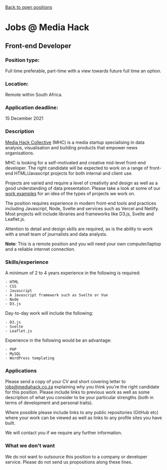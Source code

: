 [Back to open positions](/)

# Jobs @ Media Hack

## Front-end Developer

### Position type:

Full time preferable, part-time with a view towards future full time an option.

### Location:

Remote within South Africa.

### Application deadline:

15 December 2021

### Description

[Media Hack Collective](https://mediahack.co.za) (MHC) is a media startup specialising in data analysis, visualisation and building products that empower news organisations.

MHC is looking for a self-motivated and creative mid-level front-end developer. The right candidate will be expected to work on a range of front-end HTML/Javascript projects for both internal and client use.

Projects are varied and require a level of creativity and design as well as a good understanding of data presentation. Please take a look at some of our [work examples](https://mediahack.co.za/category/work/) for an idea of the types of projects we work on.

The position requires experience in modern front-end tools and practices including Javascript, Node, Svelte and services such as Vercel and Netlify. Most projects will include libraries and frameworks like D3.js, Svelte and Leaflet.js.

Attention to detail and design skills are required, as is the ability to work with a small team of journalists and data analysts.

**Note**: This is a remote position and you will need your own computer/laptop and a reliable internet connection.

### Skills/experience

A minimum of 2 to 4 years experience in the following is required:

    - HTML
    - CSS
    - Javascript
    - A Javascript framework such as Svelte or Vue
    - Node
    - D3.js

Day-to-day work will include the following:

    - D3.js
    - Svelte
    - Leaflet.js

Experience in the following would be an advantage:

    - PHP
    - MySQL
    - WordPress templating

### Applications

Please send a copy of your CV and short covering letter to jobs@mediahack.co.za explaining why you think you're the right candidate for this position. Please include links to previous work as well as some description of what you consider to be your particular strengths (both in terms of development and personal traits).

Where possible please include links to any public repositories (GitHub etc) where your work can be viewed as well as links to any profile sites you have built.

We will contact you if we require any further information.

### What we don't want

We do not want to outsource this position to a company or developer service. Please do not send us propositions along these lines.

